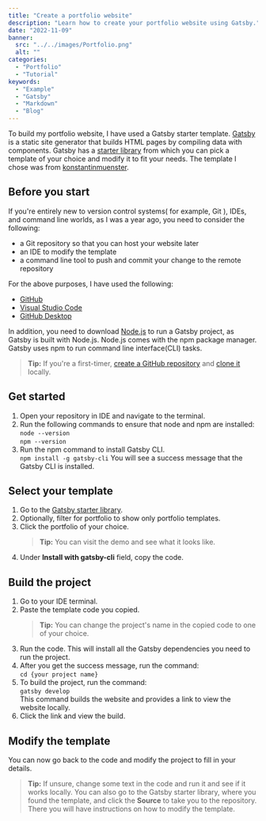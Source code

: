 ```yaml
---
title: "Create a portfolio website"
description: "Learn how to create your portfolio website using Gatsby."
date: "2022-11-09"
banner:
  src: "../../images/Portfolio.png"
  alt: ""
categories:
  - "Portfolio"
  - "Tutorial"
keywords:
  - "Example"
  - "Gatsby"
  - "Markdown"
  - "Blog"
---
```


To build my portfolio website, I have used a Gatsby starter template. [Gatsby](https://www.gatsbyjs.com/docs/glossary/static-site-generator/) is a static site generator that builds HTML pages by compiling data with components. Gatsby has a [starter library](https://www.gatsbyjs.com/starters/) from which you can pick a template of your choice and modify it to fit your needs. The template I chose was from [konstantinmuenster](https://github.com/konstantinmuenster). 

## Before you start

If you're entirely new to version control systems( for example, Git ), IDEs, and command line worlds, as I was a year ago, you need to consider the following:
- a  Git repository so that you can host your website later 
- an IDE to modify the template
- a command line tool to push and commit your change to the remote repository

For the above purposes, I have used the following:

- [GitHub](https://github.com/)
- [Visual Studio Code](https://code.visualstudio.com/)
- [GitHub Desktop](https://desktop.github.com/)

In addition, you need to download [Node.js](https://nodejs.org/en/) to run a Gatsby project, as Gatsby is built with Node.js. Node.js comes with the npm package manager. Gatsby uses npm to run command line interface(CLI) tasks. 

> **Tip:** If you're a first-timer, [create a GitHub repository](https://docs.github.com/en/repositories/creating-and-managing-repositories/creating-a-new-repository) and [clone it](https://docs.github.com/en/repositories/creating-and-managing-repositories/cloning-a-repository) locally.

## Get started
1. Open your repository in IDE and navigate to the terminal.
2. Run the following commands to ensure that node and npm are installed:
   ```node --version``` <br/>
   ```npm --version``` <br/>
3. Run the npm command to install Gatsby CLI.<br/>
    ```npm install -g gatsby-cli```
  You will see a success message that the Gatsby CLI is installed.

## Select your template
1. Go to the [Gatsby starter library](https://www.gatsbyjs.com/starters/).
2. Optionally, filter for portfolio to show only portfolio templates.
3. Click the portfolio of your choice. <br/>
   > **Tip:** You can visit the demo and see what it looks like.
4. Under **Install with gatsby-cli** field, copy the code.

## Build the project
1. Go to your IDE terminal.
2. Paste the template code you copied. <br/>
   > **Tip:** You can change the project's name in the copied code to one of your choice.
3. Run the code. 
   This will install all the Gatsby dependencies you need to run the project.
4. After you get the success message, run the command: <br/>
   ```cd {your project name}```
5. To build the project, run the command:<br/>
   ```gatsby develop```<br/>
    This command builds the website and provides a link to view the website locally.
6. Click the link and view the build.

## Modify the template

You can now go back to the code and modify the project to fill in your details. 
> **Tip:**   If unsure, change some text in the code and run it and see if it works locally. You can also go to the Gatsby starter library, where you found the template, and click the **Source** to take you to the repository. There you will have instructions on how to modify the template.
